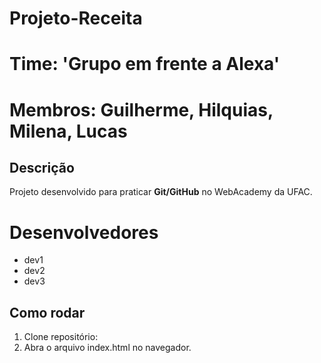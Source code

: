 # Projeto-Receita
# **Time:** 'Grupo em frente a Alexa'
# **Membros:** Guilherme, Hilquias, Milena, Lucas

## Descrição
Projeto desenvolvido para praticar **Git/GitHub** no WebAcademy da UFAC.

#  Desenvolvedores
- dev1
- dev2
- dev3

## Como rodar
1. Clone repositório:
2. Abra o arquivo index.html no navegador.
